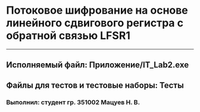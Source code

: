 # Потоковое шифрование на основе линейного сдвигового регистра с обратной связью LFSR1 

---

## Исполняемый файл: Приложение/IT_Lab2.exe
## Файлы для тестов и тестовые наборы: Тесты
### Выполнил: студент гр. 351002 Мацуев Н. В.


